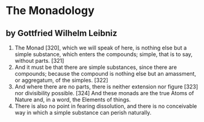 # The Monadology
## by Gottfried Wilhelm Leibniz

1. The Monad [320], which we will speak of here, is nothing else but a simple substance, which enters the compounds; simple, that is to say, without parts. [321]
2. And it must be that there are simple substances, since there are compounds; because the compound is nothing else but an amassment, or aggregatum, of the simples. [322]
3. And where there are no parts, there is neither extension nor figure [323] nor divisibility possible. [324] And these monads are the true Atoms of Nature and, in a word, the Elements of things.
4. There is also no point in fearing dissolution, and there is no conceivable way in which a simple substance can perish naturally.
